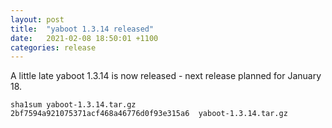 ```yaml
---
layout: post
title:  "yaboot 1.3.14 released"
date:   2021-02-08 18:50:01 +1100
categories: release
---
```

A little late yaboot 1.3.14 is now released - next release planned for January 18.


    sha1sum yaboot-1.3.14.tar.gz 
    2bf7594a921075371acf468a46776d0f93e315a6  yaboot-1.3.14.tar.gz
